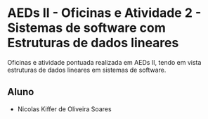 # AEDs II - Oficinas e Atividade 2 - Sistemas de software com Estruturas de dados lineares 
Oficinas e atividade pontuada realizada em AEDs II, tendo em vista estruturas de dados lineares em sistemas de software.

## Aluno 

* Nicolas Kiffer de Oliveira Soares


